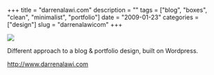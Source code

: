 +++
title = "darrenalawi.com"
description = ""
tags = ["blog", "boxes", "clean", "minimalist", "portfolio"]
date = "2009-01-23"
categories = ["design"]
slug = "darrenalawicom"
+++


 

  <div id="screens-thumbs" class="clearfix">
    <div class="txt-center" id="design-submission"><a href="http://www.darrenalawi.com/"><img id='bluga-thumbnail-1465' class='bluga-thumbnail large' src='http://media.konigi.com/bluga/
wt4979f79ae1da3_0.jpg'/></a></div>  
  </div>   
<p>Different approach to a blog &amp; portfolio design, built on Wordpress.</p>
<p><a href="http://www.darrenalawi.com/">http://www.darrenalawi.com</a></p>




